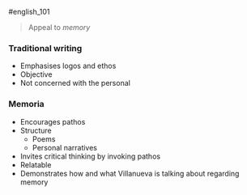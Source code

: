 #english_101 

> Appeal to *memory*

### Traditional writing

- Emphasises logos and ethos
- Objective
- Not concerned with the personal

### Memoria

- Encourages pathos
- Structure
	- Poems
	- Personal narratives
- Invites critical thinking by invoking pathos
- Relatable
- Demonstrates how and what Villanueva is talking about regarding memory